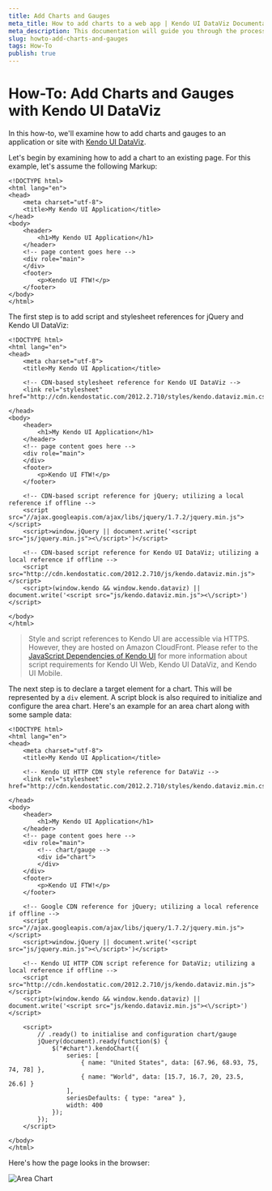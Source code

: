 ```yaml
---
title: Add Charts and Gauges
meta_title: How to add charts to a web app | Kendo UI DataViz Documentation
meta_description: This documentation will guide you through the process of adding charts and implementing Kendo UI DataViz gauges to your web application.
slug: howto-add-charts-and-gauges
tags: How-To
publish: true
---
```


# How-To: Add Charts and Gauges with Kendo UI DataViz

In this how-to, we'll examine how to add charts and gauges to an application or site with [Kendo UI DataViz](http://www.kendoui.com/dataviz.aspx).

Let's begin by examining how to add a chart to an existing page. For this example, let's assume the following Markup:

	<!DOCTYPE html>
	<html lang="en">
	<head>
		<meta charset="utf-8">
		<title>My Kendo UI Application</title>
	</head>
	<body>
		<header>
			<h1>My Kendo UI Application</h1>
		</header>
		<!-- page content goes here -->
		<div role="main">
		</div>
		<footer>
			<p>Kendo UI FTW!</p>
		</footer>
	</body>
	</html>

The first step is to add script and stylesheet references for jQuery and Kendo UI DataViz:

	<!DOCTYPE html>
	<html lang="en">
	<head>
		<meta charset="utf-8">
		<title>My Kendo UI Application</title>

		<!-- CDN-based stylesheet reference for Kendo UI DataViz -->
		<link rel="stylesheet" href="http://cdn.kendostatic.com/2012.2.710/styles/kendo.dataviz.min.css">

	</head>
	<body>
		<header>
			<h1>My Kendo UI Application</h1>
		</header>
		<!-- page content goes here -->
		<div role="main">
		</div>
		<footer>
			<p>Kendo UI FTW!</p>
		</footer>

		<!-- CDN-based script reference for jQuery; utilizing a local reference if offline -->
		<script src="//ajax.googleapis.com/ajax/libs/jquery/1.7.2/jquery.min.js"></script>
		<script>window.jQuery || document.write('<script src="js/jquery.min.js"><\/script>')</script>

		<!-- CDN-based script reference for Kendo UI DataViz; utilizing a local reference if offline -->
		<script src="http://cdn.kendostatic.com/2012.2.710/js/kendo.dataviz.min.js"></script>
		<script>(window.kendo && window.kendo.dataviz) || document.write('<script src="js/kendo.dataviz.min.js"><\/script>')</script>

	</body>
	</html>

> Style and script references to Kendo UI are accessible via HTTPS. However, they are hosted on Amazon CloudFront. Please refer to the [JavaScript Dependencies of Kendo UI](http://docs.kendoui.com/getting-started/javascript-dependencies) for more information about script requirements for Kendo UI Web, Kendo UI DataViz, and Kendo UI Mobile.

The next step is to declare a target element for a chart. This will be represented by a `div` element. A script block is also required to initialize and configure the area chart. Here's an example for an area chart along with some sample data:

	<!DOCTYPE html>
	<html lang="en">
	<head>
		<meta charset="utf-8">
		<title>My Kendo UI Application</title>

		<!-- Kendo UI HTTP CDN style reference for DataViz -->
		<link rel="stylesheet" href="http://cdn.kendostatic.com/2012.2.710/styles/kendo.dataviz.min.css">

	</head>
	<body>
		<header>
			<h1>My Kendo UI Application</h1>
		</header>
		<!-- page content goes here -->
		<div role="main">
			<!-- chart/gauge -->
			<div id="chart">
			</div>
		</div>
		<footer>
			<p>Kendo UI FTW!</p>
		</footer>

		<!-- Google CDN reference for jQuery; utilizing a local reference if offline -->
		<script src="//ajax.googleapis.com/ajax/libs/jquery/1.7.2/jquery.min.js"></script>
		<script>window.jQuery || document.write('<script src="js/jquery.min.js"><\/script>')</script>

		<!-- Kendo UI HTTP CDN script reference for DataViz; utilizing a local reference if offline -->
		<script src="http://cdn.kendostatic.com/2012.2.710/js/kendo.dataviz.min.js"></script>
		<script>(window.kendo && window.kendo.dataviz) || document.write('<script src="js/kendo.dataviz.min.js"><\/script>')</script>

		<script>
			// .ready() to initialise and configuration chart/gauge
			jQuery(document).ready(function($) {
				$("#chart").kendoChart({
					series: [
						{ name: "United States", data: [67.96, 68.93, 75, 74, 78] },
						{ name: "World", data: [15.7, 16.7, 20, 23.5, 26.6] }
					],
					seriesDefaults: { type: "area" },
					width: 400
				});
			});
		</script>

	</body>
	</html>

Here's how the page looks in the browser:

![Area Chart](images/area-chart-example.png)